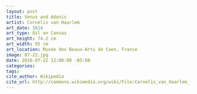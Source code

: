 ```yaml
---
layout: post
title: Venus and Adonis
artist: Cornelis van Haarlem
art_date: 1614
art_type: Oil on Canvas
art_height: 74.2 cm
art_width: 95 cm
art_location: Musée des Beaux-Arts de Caen, France
image: 07-22.jpg
date: 2016-07-22 12:00:00 -05:00
categories:
tags:
cite_author: Wikipedia
cite_url: http://commons.wikimedia.org/wiki/File:Cornelis_van_Haarlem_-_Venus_en_Adonis.jpg
---
```

